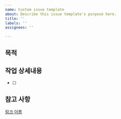 ```yaml
---
name: Custom issue template
about: Describe this issue template's purpose here.
title: ''
labels: ''
assignees: ''

---
```


## 목적
> 

## 작업 상세내용
- [  ] 

## 참고 사항
[링크 이름](https://www.naver.com/)
